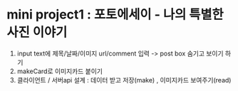 # mini project1 : 포토에세이 - 나의 특별한 사진 이야기 

1. input text에 제목/날짜/이미지 url/comment 입력 -> post box 숨기고 보이기 하기 
2. makeCard로 이미지카드 붙이기 
3. 클라이언트 / 서버api 설계 : 데이터 받고 저장(make) , 이미지카드 보여주기(read)
